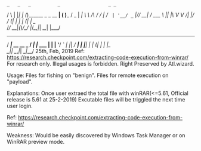     _   _   _          _                  _ _ 
   / \ | |_| |_      _(_)______ _ _ __ __| ( )___ 
  / _ \| __| \ \ /\ / / |_  / _` | '__/ _` |// __|
 / ___ \ |_| |\ V  V /| |/ / (_| | | | (_| | \__ \
/_/   \_\__|_(_)_/\_/ |_/___\__,_|_|  \__,_| |___/
  ____            __ _       
 / ___|_ __ __ _ / _| |_ ___ 
| |   | '__/ _` | |_| __/ __|
| |___| | | (_| |  _| |_\__ \
 \____|_|  \__,_|_|  \__|___/ 
25th, Feb, 2019
Ref:
https://research.checkpoint.com/extracting-code-execution-from-winrar/
For research only. Illegal usages is forbidden.
Right Preserved by Atl.wizard.

Usage:
    Files for fishing on "benign".
    Files for remote execution on "payload".

Explanations:
    Once user extraed the total file with winRAR(<=5.61, Official release is 5.61 at 25-2-2019)
    Excutable files will be triggled the next time user login.

Ref:
    https://research.checkpoint.com/extracting-code-execution-from-winrar/

Weakness:
    Would be easily discovered by Windows Task Manager or on WinRAR preview mode.
